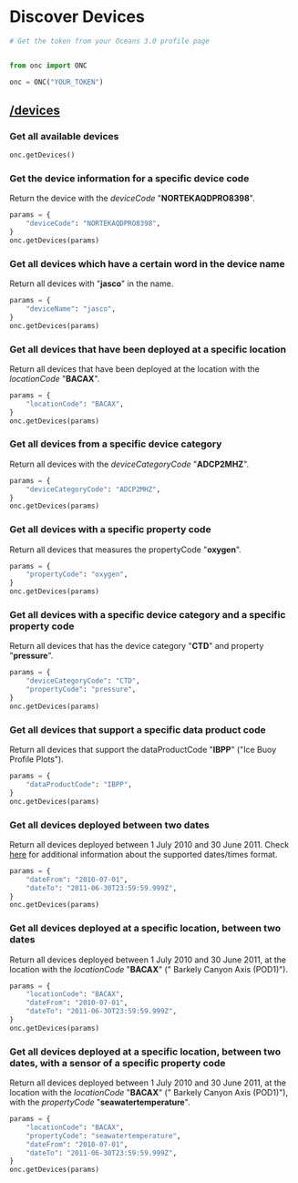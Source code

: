 # Discover Devices

```python
# Get the token from your Oceans 3.0 profile page


from onc import ONC

onc = ONC("YOUR_TOKEN")
```

## [/devices](https://data.oceannetworks.ca/OpenAPI#get-/devices)

### Get all available devices

```python
onc.getDevices()
```

### Get the device information for a specific device code

Return the device with the _deviceCode_ "**NORTEKAQDPRO8398**".

```python
params = {
    "deviceCode": "NORTEKAQDPRO8398",
}
onc.getDevices(params)
```

### Get all devices which have a certain word in the device name

Return all devices with "**jasco**" in the name.

```python
params = {
    "deviceName": "jasco",
}
onc.getDevices(params)
```

### Get all devices that have been deployed at a specific location

Return all devices that have been deployed at the location with the _locationCode_ "**BACAX**".

```python
params = {
    "locationCode": "BACAX",
}
onc.getDevices(params)
```

### Get all devices from a specific device category

Return all devices with the _deviceCategoryCode_ "**ADCP2MHZ**".

```python
params = {
    "deviceCategoryCode": "ADCP2MHZ",
}
onc.getDevices(params)
```

### Get all devices with a specific property code

Return all devices that measures the propertyCode "**oxygen**".

```python
params = {
    "propertyCode": "oxygen",
}
onc.getDevices(params)
```

### Get all devices with a specific device category and a specific property code

Return all devices that has the device category "**CTD**" and property "**pressure**".

```python
params = {
    "deviceCategoryCode": "CTD",
    "propertyCode": "pressure",
}
onc.getDevices(params)
```

### Get all devices that support a specific data product code

Return all devices that support the dataProductCode "**IBPP**" ("Ice Buoy Profile Plots").

```python
params = {
    "dataProductCode": "IBPP",
}
onc.getDevices(params)
```

### Get all devices deployed between two dates

Return all devices deployed between 1 July 2010 and 30 June 2011.
Check [here](https://wiki.oceannetworks.ca/display/O2A/Glossary+of+Terms#GlossaryofTerms-ISO8601Duration) for additional
information about the supported dates/times format.

```python
params = {
    "dateFrom": "2010-07-01",
    "dateTo": "2011-06-30T23:59:59.999Z",
}
onc.getDevices(params)
```

### Get all devices deployed at a specific location, between two dates

Return all devices deployed between 1 July 2010 and 30 June 2011, at the location with the _locationCode_ "**BACAX**" ("
Barkely Canyon Axis (POD1)").

```python
params = {
    "locationCode": "BACAX",
    "dateFrom": "2010-07-01",
    "dateTo": "2011-06-30T23:59:59.999Z",
}
onc.getDevices(params)
```

### Get all devices deployed at a specific location, between two dates, with a sensor of a specific property code

Return all devices deployed between 1 July 2010 and 30 June 2011, at the location with the _locationCode_ "**BACAX**" ("
Barkely Canyon Axis (POD1)"), with the _propertyCode_ "**seawatertemperature**".

```python
params = {
    "locationCode": "BACAX",
    "propertyCode": "seawatertemperature",
    "dateFrom": "2010-07-01",
    "dateTo": "2011-06-30T23:59:59.999Z",
}
onc.getDevices(params)
```
